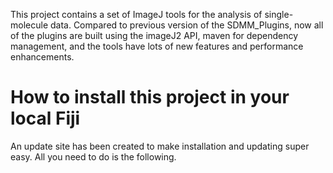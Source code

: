 This project contains a set of ImageJ tools for the analysis of single-molecule data. Compared to previous version of the SDMM_Plugins, now all of the plugins are built using the imageJ2 API, maven for dependency management, and the tools have lots of new features and performance enhancements.

How to install this project in your local Fiji
===========================================

An update site has been created to make installation and updating super easy. All you need to do is the following.

